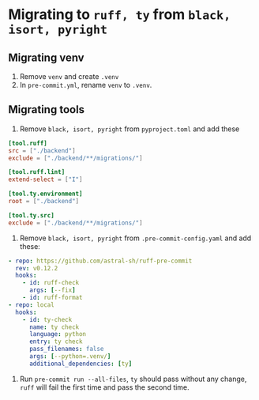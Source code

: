 # Migrating to `ruff, ty` from `black, isort, pyright`

## Migrating venv

1. Remove `venv` and create `.venv`
1. In `pre-commit.yml`, rename `venv` to `.venv`.

## Migrating tools

1. Remove `black, isort, pyright` from `pyproject.toml` and add these

```toml
[tool.ruff]
src = ["./backend"]
exclude = ["./backend/**/migrations/"]

[tool.ruff.lint]
extend-select = ["I"]

[tool.ty.environment]
root = ["./backend"]

[tool.ty.src]
exclude = ["./backend/**/migrations/"]
```

1.  Remove `black, isort, pyright` from `.pre-commit-config.yaml` and add these:

```yml
- repo: https://github.com/astral-sh/ruff-pre-commit
  rev: v0.12.2
  hooks:
    - id: ruff-check
      args: [--fix]
    - id: ruff-format
- repo: local
  hooks:
    - id: ty-check
      name: ty check
      language: python
      entry: ty check
      pass_filenames: false
      args: [--python=.venv/]
      additional_dependencies: [ty]
```

1. Run `pre-commit run --all-files`, `ty` should pass without any change, `ruff` will fail the first time and pass the second time.
